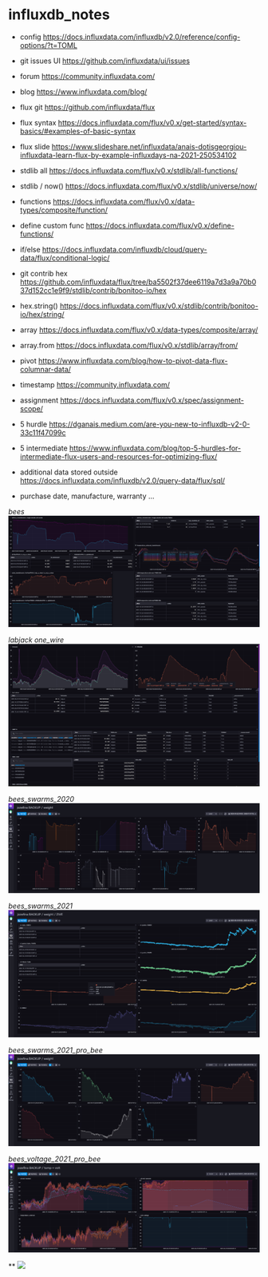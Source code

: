 # influxdb_notes


- config https://docs.influxdata.com/influxdb/v2.0/reference/config-options/?t=TOML
- git issues UI https://github.com/influxdata/ui/issues
- forum https://community.influxdata.com/
- blog https://www.influxdata.com/blog/
- flux git https://github.com/influxdata/flux
- flux syntax https://docs.influxdata.com/flux/v0.x/get-started/syntax-basics/#examples-of-basic-syntax
- flux slide https://www.slideshare.net/influxdata/anais-dotisgeorgiou-influxdata-learn-flux-by-example-influxdays-na-2021-250534102
- stdlib all https://docs.influxdata.com/flux/v0.x/stdlib/all-functions/
- stdlib / now() https://docs.influxdata.com/flux/v0.x/stdlib/universe/now/
- functions https://docs.influxdata.com/flux/v0.x/data-types/composite/function/
- define custom func https://docs.influxdata.com/flux/v0.x/define-functions/
- if/else https://docs.influxdata.com/influxdb/cloud/query-data/flux/conditional-logic/
- git contrib hex https://github.com/influxdata/flux/tree/ba5502f37dee6119a7d3a9a70b037d152cc1e9f9/stdlib/contrib/bonitoo-io/hex
- hex.string() https://docs.influxdata.com/flux/v0.x/stdlib/contrib/bonitoo-io/hex/string/
- array https://docs.influxdata.com/flux/v0.x/data-types/composite/array/
- array.from https://docs.influxdata.com/flux/v0.x/stdlib/array/from/
- pivot https://www.influxdata.com/blog/how-to-pivot-data-flux-columnar-data/
- timestamp https://community.influxdata.com/
- assignment https://docs.influxdata.com/flux/v0.x/spec/assignment-scope/
- 5 hurdle https://dganais.medium.com/are-you-new-to-influxdb-v2-0-33c11f47099c
- 5 intermediate https://www.influxdata.com/blog/top-5-hurdles-for-intermediate-flux-users-and-resources-for-optimizing-flux/

- additional data stored outside https://docs.influxdata.com/influxdb/v2.0/query-data/flux/sql/
-  purchase date, manufacture, warranty ...

*bees*
![bees](pic/jozefina_dck_hemichromis.png) 

*labjack one_wire*
![labjack one_wire](pic/jozefina_dck_ds_labjack.png) 

*bees_swarms_2020*
![bees_swarms_2020](pic/jozefina_dck_bees_swarms_2020.png) 

*bees_swarms_2021*
![bees_swarms_2021](pic/ruth_dck_bees_swarms_2021.png) 

*bees_swarms_2021_pro_bee*
![bees_swarms_2021_pro_bee](pic/ruth_dck_bees_swarms_2021_pro_bee.png) 

*bees_voltage_2021_pro_bee*
![bees_voltage_2021_pro_bee](pic/ruth_dck_bees_voltage_2021_pro_bee.png) 


**
![](pic/) 

